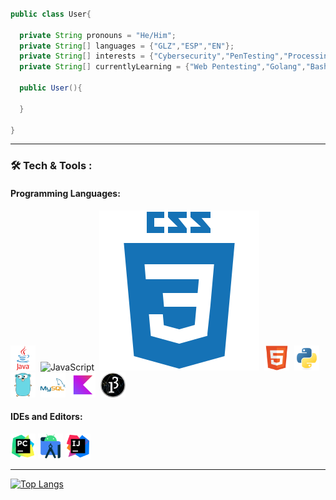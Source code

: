 
```java

public class User{

  private String pronouns = "He/Him";
  private String[] languages = {"GLZ","ESP","EN"}; 
  private String[] interests = {"Cybersecurity","PenTesting","Processing4","3DArt","Photography","UI/UX"};
  private String[] currentlyLearning = {"Web Pentesting","Golang","BashScripting"};

  public User(){

  }

}

```

---

### :hammer_and_wrench: Tech & Tools :

#### Programming Languages:
<div>
  <img src="https://github.com/devicons/devicon/blob/master/icons/java/java-original-wordmark.svg" title="Java" alt="Java" width="40" height="40"/>&nbsp;
  <img src="https://img.shields.io/badge/JavaScript-F7DF1E?logo=javascript&logoColor=000&style=flat-square" title="JavaScript" alt="JavaScript" width="40" height="40"/>&nbsp;
  <img src="https://github.com/devicons/devicon/blob/master/icons/css3/css3-plain-wordmark.svg"  title="CSS3" alt="CSS" />&nbsp;
  <img src="https://github.com/devicons/devicon/blob/master/icons/html5/html5-original.svg" title="HTML5" alt="HTML" width="40" height="40"/>&nbsp;
  <img src="https://github.com/devicons/devicon/blob/master/icons/python/python-original.svg" title="Python" alt="Python" width="40" height="40"/>&nbsp;
  <img src="https://github.com/devicons/devicon/blob/55609aa5bd817ff167afce0d965585c92040787a/icons/go/go-original.svg?plain=1" title="GoLang" alt="GoLang" width="40" height="40"/>&nbsp;
  <img src="https://github.com/devicons/devicon/blob/master/icons/mysql/mysql-original-wordmark.svg" title="MySQL"  alt="MySQL" width="40" height="40"/>&nbsp;
  <img src="https://github.com/devicons/devicon/blob/55609aa5bd817ff167afce0d965585c92040787a/icons/kotlin/kotlin-original.svg?plain=1" title="Kotlin" alt="Kotlin" width="40" height="40"/>&nbsp;
  <img src="https://github.com/devicons/devicon/blob/master/icons/processing/processing-original.svg" title="Processing" alt="Processing" width="40" height="40"/>&nbsp;
</div>

#### IDEs and Editors:
<div>
  <img src="https://github.com/devicons/devicon/blob/master/icons/pycharm/pycharm-original.svg" title="PyCharm" alt="pyCharm" width="40" height="40"/>
  <img src="https://github.com/devicons/devicon/blob/master/icons/androidstudio/androidstudio-original.svg" title="AndroidStudio" alt="android-studio" width="40" height="40"/>
  <img src="https://github.com/devicons/devicon/blob/55609aa5bd817ff167afce0d965585c92040787a/icons/intellij/intellij-original.svg?plain=1" title="IntelliJ" alt="IntelliJ" width="40" height="40"/>
<div>

---

[![Top Langs](https://github-readme-stats.vercel.app/api/top-langs/?username=XoanOuteiro&theme=radical)](https://github.com/anuraghazra/github-readme-stats)

